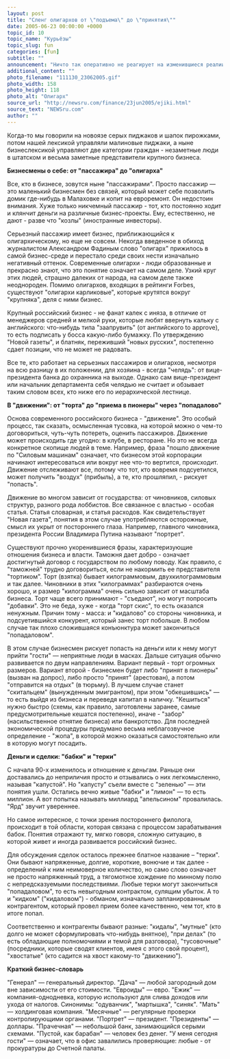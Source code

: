 ```yaml
---
layout: post
title: "Сленг олигархов от \"подъема\" до \"принятия\""
date: 2005-06-23 00:00:00 +0000
topic_id: 10
topic_name: "Курьёзы"
topic_slug: fun
categories: [fun]
subtitle: ""
announcement: "Ничто так оперативно не реагирует на изменившиеся реалии жизни, как словарный запас сограждан. Отследив языковые метаморфозы, можно понять многое из того, что происходит. Например, сейчас, как утверждает \"Новая газета\", наиболее активно развивается направление, повествующее о сложных взаимоотношениях с государством и чиновниками."
additional_content: ""
photo_filename: "111130_23062005.gif"
photo_width: 158
photo_height: 118
photo_alt: "Олигарх"
source_url: "http://newsru.com/finance/23jun2005/ejiki.html"
source_text: "NEWSru.com"
author: ""
---
```

Когда-то мы говорили на новоязе серых пиджаков и шапок пирожками, потом нашей лексикой управляли малиновые пиджаки, а ныне бизнеслексикой управляют две категории граждан - незаметные люди в штатском и весьма заметные представители крупного бизнеса.

<strong>Бизнесмены о себе: от "пассажира" до "олигарха"</strong>

Все, кто в бизнесе, зовутся ныне "пассажирами". Просто пассажир &mdash; это маленький бизнесмен без связей, который может себе позволить домик где-нибудь в Малаховке и копит на евроремонт. Он недостоин внимания. Хуже только никчемный пассажир - тот, кто постоянно ходит и клянчит деньги на различные бизнес-проекты. Ему, естественно, не дают - разве что "козлы" (иностранные инвесторы).

Серьезный пассажир имеет бизнес, приближающийся к олигархическому, но еще не совсем. Некогда введенное в обиход журналистом Александром Фадиным слово "олигарх" прижилось в самой бизнес-среде и перестало среди своих нести изначально негативный оттенок. Современные олигархи - люди образованные и прекрасно знают, что это понятие означает на самом деле. Узкий круг этих людей, страшно далеких от народа, на самом деле также неоднороден. Помимо олигархов, входящих в рейтинги Forbes, существуют "олигархи карликовые", которые крутятся вокруг "крупняка", деля с ними бизнес.

Крупный российский бизнес - не фанат калек с иняза, в отличие от менеджеров средней и мелкой руки, которые любят ввернуть кальку с английского: что-нибудь типа "заапрувить" (от английского to approve), то есть подписать у босса какую-либо бумажку. По утверждению "Новой газеты", и блатняк, переживший "новых русских", постепенно сдает позиции, что не может не радовать.

Все те, кто работает на серьезных пассажиров и олигархов, несмотря на всю разницу в их положении, для хозяина - всегда "челядь": от вице-президента банка до охранника на выходе. Однако сам вице-президент или начальник департамента себя челядью не считает и обзывает таким словом всех, кто ниже его по иерархической лестнице.

<strong>В "движении": от "торта" до "приема в пионеры" через "попадалово"</strong>

Основа современного российского бизнеса - "движение". Это особый процесс, так сказать, осмысленная тусовка, на которой можно о чем-то договориться, чуть-чуть потереть, оценить пассажиров. Движение может происходить где угодно: в клубе, в ресторане. Но это не всегда конкретное скопище людей в теме. Например, фраза "пошло движение по "Силовым машинам" означает, что бизнесом этой корпорации начинают интересоваться или вокруг нее что-то вертится, происходит. Движение отслеживают все, потому что тот, кто вовремя подсуетился, может получить "воздух" (прибыль), а те, кто прошляпил, - рискует "попасть".

Движение во многом зависит от государства: от чиновников, силовых структур, разного рода лоббистов. Все связанное с властью - особая статья. Статья словарная, и статья расходов. Как свидетельствует "Новая газета", понятия в этом случае употребляются осторожные, смысл их укрыт от постороннего глаза. Например, главного чиновника, президента России Владимира Путина называют "портрет".

Существуют прочно укоренившиеся фразы, характеризующие отношения бизнеса и власти. Таможня дает добро - означает достигнутый договор с государством по любому поводу. Как правило, с "таможней" трудно договориться, если не накормить ее представителя "тортиком". Торт (взятка) бывает килограммовым, двухкилограммовым и так далее. Чиновники в этих "килограммах" разбираются очень хорошо, и размер "килограмма" очень сильно зависит от масштаба бизнеса. Торт чаще всего принимают - "съедают", но могут попросить "добавки". Это не беда, хуже - когда "торт скис", то есть оказался ненужным. Причин тому - масса: и "кидалово" со стороны чиновника, и подсуетившийся конкурент, который занес торт побольше. В любом случае так плохо сложившаяся конъюнктура может закончиться "попадаловом".

В этом случае бизнесмен рискует попасть на деньги или к нему могут прийти "гости" &mdash; неприятные люди в масках. Дальше ситуация обычно развивается по двум направлениям. Вариант первый - торт огромных размеров. Вариант второй - бизнесмен будет либо "принят в пионеры" (вызван на допрос), либо просто "принят" (арестован), а потом "отправится на отдых" (в тюрьму). В лучшем случае станет "скитальцем" (вынужденным эмигрантом), при этом "обкешившись" &mdash; то есть выйдя из бизнеса и переведя капитал в наличку. "Кешиться" нужно быстро (схемы, как правило, заготовлены заранее, самые предусмотрительные кешатся постепенно), иначе - "забор" (насильственное отнятие бизнеса) или банкротство. Для последней экономической процедуры придумано весьма неблагозвучное определение - "жопа", в которой можно оказаться самостоятельно или в которую могут посадить.

<strong>Деньги и сделки: "бабки" и "терки"</strong>

С начала 90-х изменилось и отношение к деньгам. Раньше они доставались до неприличия просто и отзывались о них легкомысленно, называя "капустой". Но "капусту" съели вместе с "зеленью" &mdash; эти понятия ушли. Остались вечно живые "бабки" и "лимон" &mdash; то есть миллион. А вот попытка называть миллиард "апельсином" провалилась. "Ярд" звучит увереннее.

Но самое интересное, с точки зрения постороннего филолога, происходит в той области, которая связана с процессом зарабатывания бабок. Понятия отражают ту, мягко говоря, сложную ситуацию, в которой живет и иногда развивается российский бизнес.

Для обсуждения сделок осталось прежнее блатное название – "терки". Они бывают напряженные, долгие, короткие, вонючие и так далее - определений к ним неимоверное количество, но само слово означает не просто напряженный труд, а тягомотное хождение по минному полю с непредсказуемыми последствиями. Любые терки могут закончиться "попадаловом", то есть невыгодным контрактом, сулящим убыток. А то и "кидком" ("кидаловом") - обманом, изначально запланированным контрагентом, который провел прием более качественно, чем тот, кто в итоге попал.

Соответственно и контрагенты бывают разные: "кидалы", "мутные" (кто долго не может сформулировать что-нибудь внятное), "при делах" (то есть обладающие полномочиями и темой для разговора), "тусовочные" (посредники, которые сводят клиентов, имея с этого свой процент), "хвостатые" (кто садится на хвост какому-то "движению").

<strong>Краткий бизнес-словарь</strong>

"Генерал" &mdash; генеральный директор.
"Дача" &mdash; любой загородный дом вне зависимости от его стоимости.
"Евроиды" &mdash; евро.
"Ежик" &mdash; компания-однодневка, которую используют для слива доходов или ухода от налогов. Синонимы: "одуванчик", "мартышка", "синяк".
"Мать" &mdash; холдинговая компания.
"Месячные" &mdash; регулярные проверки контролирующими органами.
"Портрет" &mdash; президент.
"Президенты" &mdash; доллары.
"Прачечная" &mdash; небольшой банк, занимающийся серыми схемами.
"Пустой, как барабан" &mdash; человек без денег.
"У меня сегодня гости" &mdash; означает, что в офис завалились проверяющие: любые - от прокуратуры до Счетной палаты.
